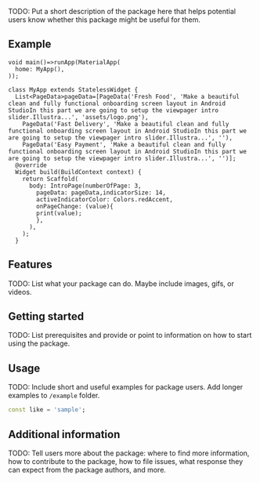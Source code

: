 <!-- 
This README describes the package. If you publish this package to pub.dev,
this README's contents appear on the landing page for your package.

For information about how to write a good package README, see the guide for
[writing package pages](https://dart.dev/guides/libraries/writing-package-pages). 

For general information about developing packages, see the Dart guide for
[creating packages](https://dart.dev/guides/libraries/create-library-packages)
and the Flutter guide for
[developing packages and plugins](https://flutter.dev/developing-packages). 
-->

TODO: Put a short description of the package here that helps potential users
know whether this package might be useful for them.
## Example
```
void main()=>runApp(MaterialApp(
  home: MyApp(),
));

class MyApp extends StatelessWidget {
  List<PageData>pageData=[PageData('Fresh Food', 'Make a beautiful clean and fully functional onboarding screen layout in Android StudioIn this part we are going to setup the viewpager intro slider.Illustra...', 'assets/logo.png'),
    PageData('Fast Delivery', 'Make a beautiful clean and fully functional onboarding screen layout in Android StudioIn this part we are going to setup the viewpager intro slider.Illustra...', ''),
    PageData('Easy Payment', 'Make a beautiful clean and fully functional onboarding screen layout in Android StudioIn this part we are going to setup the viewpager intro slider.Illustra...', '')];
  @override
  Widget build(BuildContext context) {
    return Scaffold(
      body: IntroPage(numberOfPage: 3,
        pageData: pageData,indicatorSize: 14,
        activeIndicatorColor: Colors.redAccent,
        onPageChange: (value){
        print(value);
        },
      ),
    );
  }

```
## Features

TODO: List what your package can do. Maybe include images, gifs, or videos.

## Getting started

TODO: List prerequisites and provide or point to information on how to
start using the package.

## Usage

TODO: Include short and useful examples for package users. Add longer examples
to `/example` folder. 

```dart
const like = 'sample';
```

## Additional information

TODO: Tell users more about the package: where to find more information, how to 
contribute to the package, how to file issues, what response they can expect 
from the package authors, and more.
